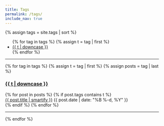 ```yaml
---
title: Tags
permalink: /tags/
include_nav: true
---
```


{% assign tags = site.tags | sort %}

<div class="meta">
<ul class="tags">
{% for tag in tags %}
  {% assign t = tag | first %}
  <li><a href="#{{t | downcase | replace:" ","-" }}" title="{{ t | downcase }}" aria-label="{{ t | downcase }}">{{ t | downcase }}</a></li>
{% endfor %}
</ul>
</div>

---

{% for tag in tags %}
  {% assign t = tag | first %}
  {% assign posts = tag | last %}
<div class="tag_page">
<h3><a name="{{t | downcase | replace:" ","-" }}"></a><a title="{{ t | downcase }}" aria-label="{{ t | downcase }}" class="internal" href="/tag/#{{t | downcase | replace:" ","-" }}">{{ t | downcase }}</a></h3>
{% for post in posts %}
  {% if post.tags contains t %}
  <div class="post-entry">
    <a href="{{ site.baseurl }}{{ post.url }}" title="{{ post.title | smartify }}" aria-label="{{ post.title | smartify }}">{{ post.title | smartify }}</a>
    <span class="date">{{ post.date | date: "%B %-d, %Y"  }}</span>
  </div>
  {% endif %}
{% endfor %}
</div>

---

{% endfor %}